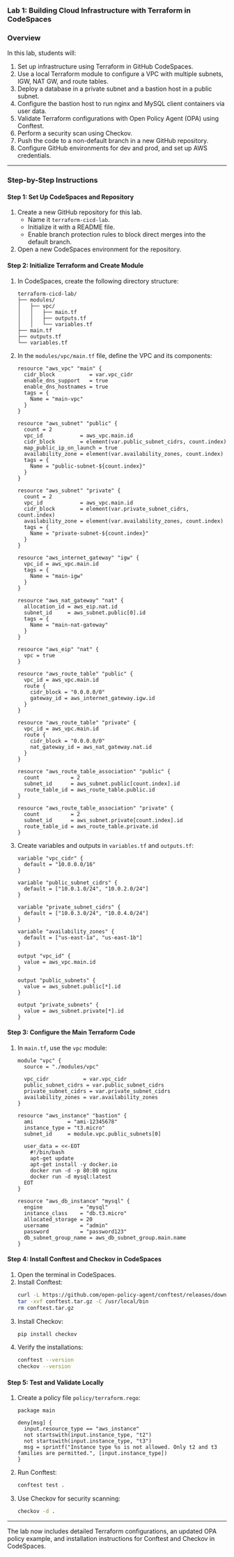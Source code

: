### **Lab 1: Building Cloud Infrastructure with Terraform in CodeSpaces**

### **Overview**
In this lab, students will:
1. Set up infrastructure using Terraform in GitHub CodeSpaces.
2. Use a local Terraform module to configure a VPC with multiple subnets, IGW, NAT GW, and route tables.
3. Deploy a database in a private subnet and a bastion host in a public subnet.
4. Configure the bastion host to run nginx and MySQL client containers via user data.
5. Validate Terraform configurations with Open Policy Agent (OPA) using Conftest.
6. Perform a security scan using Checkov.
7. Push the code to a non-default branch in a new GitHub repository.
8. Configure GitHub environments for dev and prod, and set up AWS credentials.

---

### **Step-by-Step Instructions**

#### **Step 1: Set Up CodeSpaces and Repository**
1. Create a new GitHub repository for this lab.
   - Name it `terraform-cicd-lab`.
   - Initialize it with a README file.
   - Enable branch protection rules to block direct merges into the default branch.
2. Open a new CodeSpaces environment for the repository.

#### **Step 2: Initialize Terraform and Create Module**
1. In CodeSpaces, create the following directory structure:
   ```
   terraform-cicd-lab/
   ├── modules/
   │   ├── vpc/
   │   │   ├── main.tf
   │   │   ├── outputs.tf
   │   │   └── variables.tf
   ├── main.tf
   ├── outputs.tf
   └── variables.tf
   ```
2. In the `modules/vpc/main.tf` file, define the VPC and its components:
   ```hcl
   resource "aws_vpc" "main" {
     cidr_block           = var.vpc_cidr
     enable_dns_support   = true
     enable_dns_hostnames = true
     tags = {
       Name = "main-vpc"
     }
   }

   resource "aws_subnet" "public" {
     count = 2
     vpc_id            = aws_vpc.main.id
     cidr_block        = element(var.public_subnet_cidrs, count.index)
     map_public_ip_on_launch = true
     availability_zone = element(var.availability_zones, count.index)
     tags = {
       Name = "public-subnet-${count.index}"
     }
   }

   resource "aws_subnet" "private" {
     count = 2
     vpc_id            = aws_vpc.main.id
     cidr_block        = element(var.private_subnet_cidrs, count.index)
     availability_zone = element(var.availability_zones, count.index)
     tags = {
       Name = "private-subnet-${count.index}"
     }
   }

   resource "aws_internet_gateway" "igw" {
     vpc_id = aws_vpc.main.id
     tags = {
       Name = "main-igw"
     }
   }

   resource "aws_nat_gateway" "nat" {
     allocation_id = aws_eip.nat.id
     subnet_id     = aws_subnet.public[0].id
     tags = {
       Name = "main-nat-gateway"
     }
   }

   resource "aws_eip" "nat" {
     vpc = true
   }

   resource "aws_route_table" "public" {
     vpc_id = aws_vpc.main.id
     route {
       cidr_block = "0.0.0.0/0"
       gateway_id = aws_internet_gateway.igw.id
     }
   }

   resource "aws_route_table" "private" {
     vpc_id = aws_vpc.main.id
     route {
       cidr_block = "0.0.0.0/0"
       nat_gateway_id = aws_nat_gateway.nat.id
     }
   }

   resource "aws_route_table_association" "public" {
     count          = 2
     subnet_id      = aws_subnet.public[count.index].id
     route_table_id = aws_route_table.public.id
   }

   resource "aws_route_table_association" "private" {
     count          = 2
     subnet_id      = aws_subnet.private[count.index].id
     route_table_id = aws_route_table.private.id
   }
   ```
3. Create variables and outputs in `variables.tf` and `outputs.tf`:
   ```hcl
   variable "vpc_cidr" {
     default = "10.0.0.0/16"
   }

   variable "public_subnet_cidrs" {
     default = ["10.0.1.0/24", "10.0.2.0/24"]
   }

   variable "private_subnet_cidrs" {
     default = ["10.0.3.0/24", "10.0.4.0/24"]
   }

   variable "availability_zones" {
     default = ["us-east-1a", "us-east-1b"]
   }
   
   output "vpc_id" {
     value = aws_vpc.main.id
   }
   
   output "public_subnets" {
     value = aws_subnet.public[*].id
   }

   output "private_subnets" {
     value = aws_subnet.private[*].id
   }
   ```

#### **Step 3: Configure the Main Terraform Code**
1. In `main.tf`, use the `vpc` module:
   ```hcl
   module "vpc" {
     source = "./modules/vpc"

     vpc_cidr           = var.vpc_cidr
     public_subnet_cidrs = var.public_subnet_cidrs
     private_subnet_cidrs = var.private_subnet_cidrs
     availability_zones = var.availability_zones
   }
   
   resource "aws_instance" "bastion" {
     ami           = "ami-12345678"
     instance_type = "t3.micro"
     subnet_id     = module.vpc.public_subnets[0]

     user_data = <<-EOT
       #!/bin/bash
       apt-get update
       apt-get install -y docker.io
       docker run -d -p 80:80 nginx
       docker run -d mysql:latest
     EOT
   }

   resource "aws_db_instance" "mysql" {
     engine            = "mysql"
     instance_class    = "db.t3.micro"
     allocated_storage = 20
     username          = "admin"
     password          = "password123"
     db_subnet_group_name = aws_db_subnet_group.main.name
   }
   ```

#### **Step 4: Install Conftest and Checkov in CodeSpaces**
1. Open the terminal in CodeSpaces.
2. Install Conftest:
   ```bash
   curl -L https://github.com/open-policy-agent/conftest/releases/download/v0.35.0/conftest_0.35.0_Linux_x86_64.tar.gz -o conftest.tar.gz
   tar -xvf conftest.tar.gz -C /usr/local/bin
   rm conftest.tar.gz
   ```
3. Install Checkov:
   ```bash
   pip install checkov
   ```
4. Verify the installations:
   ```bash
   conftest --version
   checkov --version
   ```

#### **Step 5: Test and Validate Locally**
1. Create a policy file `policy/terraform.rego`:
   ```rego
   package main

   deny[msg] {
     input.resource_type == "aws_instance"
     not startswith(input.instance_type, "t2")
     not startswith(input.instance_type, "t3")
     msg = sprintf("Instance type %s is not allowed. Only t2 and t3 families are permitted.", [input.instance_type])
   }
   ```
2. Run Conftest:
   ```bash
   conftest test .
   ```
3. Use Checkov for security scanning:
   ```bash
   checkov -d .
   ```

---

The lab now includes detailed Terraform configurations, an updated OPA policy example, and installation instructions for Conftest and Checkov in CodeSpaces.
